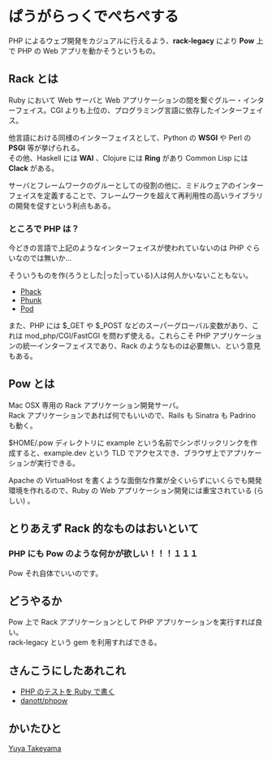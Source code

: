 ぱうがらっくでぺちぺする
========================

PHP によるウェブ開発をカジュアルに行えるよう、**rack-legacy** により **Pow** 上で PHP の Web アプリを動かそうというもの。

Rack とは
---------

Ruby において Web サーバと Web アプリケーションの間を繋ぐグルー・インターフェイス。CGI よりも上位の、プログラミング言語に依存したインターフェイス。

他言語における同様のインターフェイスとして、Python の **WSGI** や Perl の **PSGI** 等が挙げられる。  
その他、Haskell には **WAI** 、Clojure には **Ring** があり Common Lisp には **Clack** がある。  

サーバとフレームワークのグルーとしての役割の他に、ミドルウェアのインターフェイスを定義することで、フレームワークを超えて再利用性の高いライブラリの開発を促すという利点もある。

### ところで PHP は？

今どきの言語で上記のようなインターフェイスが使われていないのは PHP ぐらいなのでは無いか...

そういうものを作(ろうとした|った|っている)人は何人かいないこともない。

- [Phack](http://www.youtube.com/watch?v=xnw0TljGX6I)
- [Phunk](https://github.com/kuzuha/Phunk)
- [Pod](https://github.com/CHH/pod)

また、PHP には $\_GET や $\_POST などのスーパーグローバル変数があり、これは mod\_php/CGI/FastCGI を問わず使える。これらこそ PHP アプリケーションの統一インターフェイスであり、Rack のようなものは必要無い、という意見もある。

Pow とは
--------

Mac OSX 専用の Rack アプリケーション開発サーバ。  
Rack アプリケーションであれば何でもいいので、Rails も Sinatra も Padrino も動く。

$HOME/.pow ディレクトリに example という名前でシンボリックリンクを作成すると、example.dev という TLD でアクセスでき、ブラウザ上でアプリケーションが実行できる。

Apache の VirtualHost を書くような面倒な作業が全くいらずにいくらでも開発環境を作れるので、Ruby の Web アプリケーション開発には重宝されている (らしい) 。

とりあえず Rack 的なものはおいといて
------------------------------------

### PHP にも Pow のような何かが欲しい！！！１１１

Pow それ自体でいいのです。

どうやるか
----------

Pow 上で Rack アプリケーションとして PHP アプリケーションを実行すれば良い。  
rack-legacy という gem を利用すればできる。

さんこうにしたあれこれ
----------------------

- [PHP のテストを Ruby で書く](http://blog.udzura.jp/2011/08/09/writing-php-test-by-ruby/)
- [danott/phpow](https://github.com/danott/phpow)

かいたひと
----------

[Yuya Takeyama](http://yuyat.jp)
